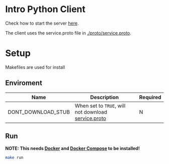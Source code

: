 # Intro Python Client

Check how to start the server [here](https://github.com/Sharpz7/introducing).

The client uses the service.proto file in [./proto/service.proto](https://github.com/Sharpz7/introducing/blob/main/proto/service.proto).

# Setup

Makefiles are used for install

## Enviroment
| Name               | Description                                                     | Required |
|--------------------|-----------------------------------------------------------------|----------|
| DONT_DOWNLOAD_STUB | When set to `TRUE`, will not download [service.proto](https://github.com/Sharpz7/introducing/blob/main/proto/service.proto)         | N        |

## Run

**NOTE: This needs [Docker](https://docs.docker.com/get-docker/) and [Docker Compose](https://docs.docker.com/compose/install/) to be installed!**

```bash
make run
```